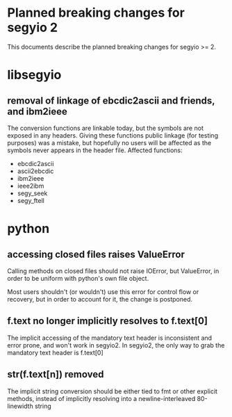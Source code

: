 # Planned breaking changes for segyio 2

This documents describe the planned breaking changes for segyio >= 2.

# libsegyio
## removal of linkage of ebcdic2ascii and friends, and ibm2ieee

The conversion functions are linkable today, but the symbols are not exposed in
any headers. Giving these functions public linkage (for testing purposes) was a
mistake, but hopefully no users will be affected as the symbols never appears in
the header file. Affected functions:

- ebcdic2ascii
- ascii2ebcdic
- ibm2ieee
- ieee2ibm
- segy_seek
- segy_ftell

# python
## accessing closed files raises ValueError

Calling methods on closed files should not raise IOError, but ValueError, in
order to be uniform with python's own file object.

Most users shouldn't (or wouldn't) use this error for control flow or recovery,
but in order to account for it, the change is postponed.

## f.text no longer implicitly resolves to f.text[0]

The implicit accessing of the mandatory text header is inconsistent and error
prone, and won't work in segyio2. In segyio2, the only way to grab the
mandatory text header is f.text[0]

## str(f.text[n]) removed

The implicit string conversion should be either tied to fmt or other explicit
methods, instead of implicitly resolving into a newline-interleaved
80-linewidth string
